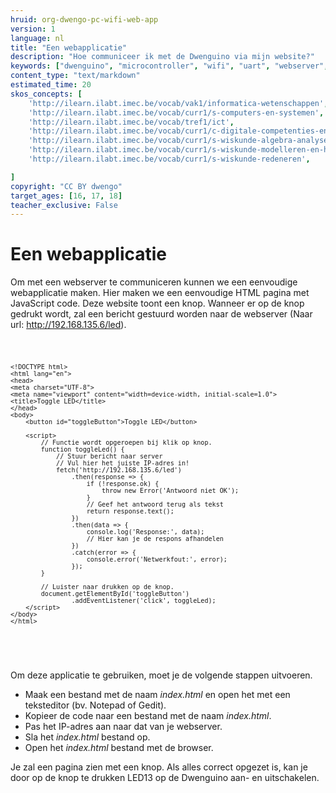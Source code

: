 ```yaml
---
hruid: org-dwengo-pc-wifi-web-app
version: 1
language: nl
title: "Een webapplicatie"
description: "Hoe communiceer ik met de Dwenguino via mijn website?"
keywords: ["dwenguino", "microcontroller", "wifi", "uart", "webserver", "web", "internet", "webapplicatie"]
content_type: "text/markdown"
estimated_time: 20
skos_concepts: [
    'http://ilearn.ilabt.imec.be/vocab/vak1/informatica-wetenschappen', 
    'http://ilearn.ilabt.imec.be/vocab/curr1/s-computers-en-systemen',
    'http://ilearn.ilabt.imec.be/vocab/tref1/ict',
    'http://ilearn.ilabt.imec.be/vocab/curr1/c-digitale-competenties-en-mediawijsheid',
    'http://ilearn.ilabt.imec.be/vocab/curr1/s-wiskunde-algebra-analyse',
    'http://ilearn.ilabt.imec.be/vocab/curr1/s-wiskunde-modelleren-en-heuristiek',
    'http://ilearn.ilabt.imec.be/vocab/curr1/s-wiskunde-redeneren',

]
copyright: "CC BY dwengo"
target_ages: [16, 17, 18]
teacher_exclusive: False
---
```


# Een webapplicatie

Om met een webserver te communiceren kunnen we een eenvoudige webapplicatie maken. Hier maken we een eenvoudige HTML pagina met JavaScript code. Deze website toont een knop. Wanneer er op de knop gedrukt wordt, zal een bericht gestuurd worden naar de webserver (Naar url: http://192.168.135.6/led).


<div class="dwengo-content">
    <pre>
<code class="language-html" data-filename="filename.cpp">

    <!DOCTYPE html>
    <html lang="en">
    <head>
    <meta charset="UTF-8">
    <meta name="viewport" content="width=device-width, initial-scale=1.0">
    <title>Toggle LED</title>
    </head>
    <body>
        <button id="toggleButton">Toggle LED</button>

        <script>
            // Functie wordt opgeroepen bij klik op knop.
            function toggleLed() {
                // Stuur bericht naar server
                // Vul hier het juiste IP-adres in!
                fetch('http://192.168.135.6/led') 
                    .then(response => {
                        if (!response.ok) {
                            throw new Error('Antwoord niet OK');
                        }
                        // Geef het antwoord terug als tekst
                        return response.text();  
                    })
                    .then(data => {
                        console.log('Response:', data);  
                        // Hier kan je de respons afhandelen
                    })
                    .catch(error => {
                        console.error('Netwerkfout:', error);
                    });
            }

            // Luister naar drukken op de knop.
            document.getElementById('toggleButton')
                    .addEventListener('click', toggleLed);
        </script>
    </body>
    </html>


</code>
    </pre>
</div>

Om deze applicatie te gebruiken, moet je de volgende stappen uitvoeren.

- Maak een bestand met de naam *index.html* en open het met een teksteditor (bv. Notepad of Gedit).
- Kopieer de code naar een bestand met de naam *index.html*.
- Pas het IP-adres aan naar dat van je webserver.
- Sla het *index.html* bestand op. 
- Open het *index.html* bestand met de browser.

Je zal een pagina zien met een knop. Als alles correct opgezet is, kan je door op de knop te drukken LED13 op de Dwenguino aan- en uitschakelen.

